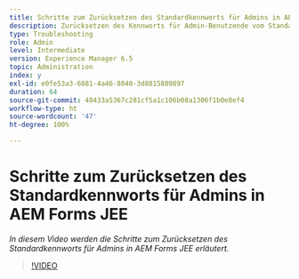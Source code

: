 ```yaml
---
title: Schritte zum Zurücksetzen des Standardkennworts für Admins in AEM Forms JEE
description: Zurücksetzen des Kennworts für Admin-Benutzende vom Standardkennwort
type: Troubleshooting
role: Admin
level: Intermediate
version: Experience Manager 6.5
topic: Administration
index: y
exl-id: e0fe53a3-6881-4a46-8040-3d8815809897
duration: 64
source-git-commit: 48433a5367c281cf5a1c106b08a1306f1b0e8ef4
workflow-type: ht
source-wordcount: '47'
ht-degree: 100%

---
```


# Schritte zum Zurücksetzen des Standardkennworts für Admins in AEM Forms JEE

*In diesem Video werden die Schritte zum Zurücksetzen des Standardkennworts für Admins in AEM Forms JEE erläutert.*

>[!VIDEO](https://video.tv.adobe.com/v/335541?quality=12&learn=on)
